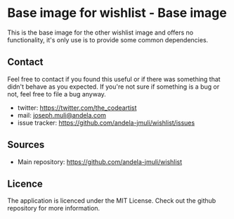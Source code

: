 Base image for wishlist - Base image
===================================================
This is the base image for the other wishlist image and offers no
functionality, it's only use is to provide some common dependencies.



Contact
-------

Feel free to contact if you found this useful or if there was something that
didn't behave as you expected.
If you're not sure if something is a bug or not, feel free to
file a bug anyway.

* twitter: https://twitter.com/the_codeartist
* mail: joseph.muli@andela.com
* issue tracker: https://github.com/andela-jmuli/wishlist/issues

Sources
-------

* Main repository: https://github.com/andela-jmuli/wishlist

Licence
-------

The application is licenced under the MIT License.
Check out the github repository for more information.
